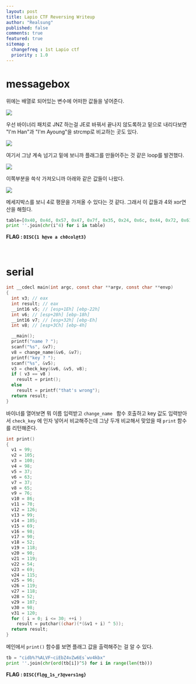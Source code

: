 ```yaml
---
layout: post
title: Lapio CTF Reversing Writeup
author: "Realsung"
published: false
comments: true
featured: true
sitemap :
  changefreq : 1st Lapio ctf
  priority : 1.0
---
```


# messagebox

위에는 배열로 되어있는 변수에 어떠한 값들을 넣어준다.

![](https://user-images.githubusercontent.com/32904385/62457106-ff7eb100-b7b4-11e9-9a15-46c9f7331238.png)

우선 바이너리 패치로 JNZ 하는걸 JE로 바꿔서 끝나지 않도록하고 밑으로 내리다보면 "I'm Han"과 "I'm Ayoung"을 strcmp로 비교하는 곳도 있다.

![](https://user-images.githubusercontent.com/32904385/62457109-01487480-b7b5-11e9-96d6-05e88d6130a3.png)

여기서 그냥 계속 넘기고 밑에 보니까 플래그를 만들어주는 것 같은 loop를 발견했다.

![](https://user-images.githubusercontent.com/32904385/62457108-00afde00-b7b5-11e9-91c0-72f49160a12e.png)

이쪽부분을 쓱삭 가져오니까 아래와 같은 값들이 나왔다.

![](https://user-images.githubusercontent.com/32904385/62457105-fee61a80-b7b4-11e9-82ad-d94539d8c88b.png)

메세지박스를 보니 4로 평문을 가져올 수 있다는 것 같다. 그래서 이 값들과 4와 xor연산을 해줬다.

```python
table=[0x40, 0x4d, 0x57, 0x47, 0x7f, 0x35, 0x24, 0x6c, 0x44, 0x72, 0x61, 0x24, 0x65, 0x24, 0x67, 0x6c, 0x34, 0x67, 0x6b, 0x68, 0x44, 0x70, 0x37, 0x79]
print ''.join(chr(i^4) for i in table)
```

**FLAG : `DISC{1 h@ve a ch0col@t3}`**

<br />

# serial

```c
int __cdecl main(int argc, const char **argv, const char **envp)
{
  int v3; // eax
  int result; // eax
  __int16 v5; // [esp+1Eh] [ebp-22h]
  int v6; // [esp+28h] [ebp-18h]
  __int16 v7; // [esp+32h] [ebp-Eh]
  int v8; // [esp+3Ch] [ebp-4h]

  __main();
  printf("name ? ");
  scanf("%s", &v7);
  v8 = change_name(&v6, &v7);
  printf("key ? ");
  scanf("%s", &v5);
  v3 = check_key(&v6, &v5, v8);
  if ( v3 == v8 )
    result = print();
  else
    result = printf("that's wrong");
  return result;
}
```

바이너를 열어보면 뭐 이름 입력받고 `change_name ` 함수 호출하고 key 값도 입력받아서 `check_key` 에 인자 넣어서 비교해주는데 그냥 두개 비교해서 맞았을 때 `print` 함수를 리턴해준다.

```c
int print()
{
  v1 = 99;
  v2 = 105;
  v3 = 100;
  v4 = 98;
  v5 = 37;
  v6 = 63;
  v7 = 37;
  v8 = 65;
  v9 = 76;
  v10 = 86;
  v11 = 70;
  v12 = 126;
  v13 = 99;
  v14 = 105;
  v15 = 69;
  v16 = 98;
  v17 = 90;
  v18 = 52;
  v19 = 118;
  v20 = 90;
  v21 = 119;
  v22 = 54;
  v23 = 69;
  v24 = 115;
  v25 = 96;
  v26 = 119;
  v27 = 118;
  v28 = 52;
  v29 = 107;
  v30 = 98;
  v31 = 120;
  for ( i = 0; i <= 30; ++i )
    result = putchar((char)(*(&v1 + i) ^ 5));
  return result;
}
```

메인에서 `print()` 함수를 보면 플래그 값을 출력해주는 걸 알 수 있다.

```python
tb = "cidb%?%ALVF~ciEbZ4vZw6Es`wv4kbx"
print ''.join(chr(ord(tb[i])^5) for i in range(len(tb)))
```

**FLAG : `DISC{fl@g_1s_r3@vers1ng}`**